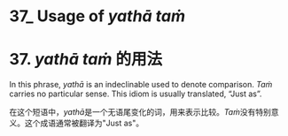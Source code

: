 # **37_ Usage of** *yathā taṁ*  
# 37. *yathā taṁ* **的用法** 


In this phrase, *yathā* is an indeclinable used to denote comparison. *Taṁ* carries no 
particular sense. This idiom is usually translated, “Just as”. 

在这个短语中，*yathā*是一个无语尾变化的词，用来表示比较。*Taṁ*没有特别意义。这个成语通常被翻译为"Just as"。